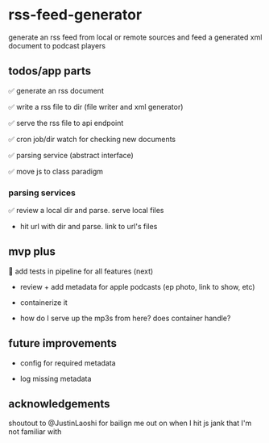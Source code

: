 # rss-feed-generator
generate an rss feed from local or remote sources and feed a generated xml document to podcast players

## todos/app parts
✅ generate an rss document

✅ write a rss file to dir (file writer and xml generator)

✅ serve the rss file to api endpoint

✅ cron job/dir watch for checking new documents

✅ parsing service (abstract interface)

✅ move js to class paradigm

### parsing services
✅ review a local dir and parse. serve local files
- hit url with dir and parse. link to url's files

## mvp plus
🚨 add tests in pipeline for all features (next)

- review + add metadata for apple podcasts (ep photo, link to show, etc)

- containerize it

- how do I serve up the mp3s from here? does container handle?

## future improvements
- config for required metadata

- log missing metadata



## acknowledgements
shoutout to @JustinLaoshi for bailign me out on when I hit js jank that I'm not familiar with